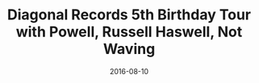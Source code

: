 ---
title: Diagonal Records 5th Birthday Tour with Powell, Russell Haswell, Not Waving
date: 2016-08-10
---